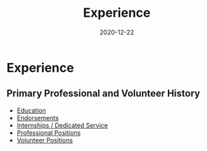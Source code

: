 ﻿---
title: "Experience"
description: "Primary Work and Volunteer History"
type: "page"
layout: "experience"
date: "2020-12-22"
experience: 
  Education: 
    10: 
      ? "Master of Divinity"
      : 
        Dates: 1992—1995
        Location: "Harrisonburg, VA"
        Organization: "Eastern Mennonite University"
    20: 
      ? "Bachelor of Science (Physics and Math)"
      : 
        Dates: 1988-1992
        Location: "Houghton, NY"
        Organization: "Houghton College"
  Endorsements:
    10: 
      ? "Ordination"
      : 
        Dates: October 18, 1997
        Organization: "Adams Center Seventh Day Baptist Church"
        Description: |
           The Adams Center Seventh Day Baptist Church called an ordination council to examine my qualification and readiness to be recognized as a minister of the gospel. They invited representatives from churches from the Allegany, Central New York, and Eastern Associations as well as representatives from the Seventh Day Baptist General Conference, USA & Canada.
           
           Following the council and based upon its recommendation, the church ordained me for pastoral ministry. The Statement of Belief produced for that council can be reviewed [on this website.](/essays/ordination-statement)
    20: 
      ? "Accreditation"
      : 
        Dates: August 1999, **renewed** 2019
        Organization: "Seventh Day Baptist General Conference, USA & Canada, Ltd."
        Description: |
            Because Ordination is a local church function, the Seventh Day Baptist General Council created an accreditation process to recognize individuals who have been ordained by a local church, who have obtained a requisite combination of experience and education, who have maintained a faithful witness in the context of a local congregation, and who are continuing to pursue educational experience.
            
            **Note:** Before 2015, Accreditation, like ordination, was granted once. In 2015, the Conference began to grant Accreditation for 5 year terms and created a renewal process for ascertaining that the individual still desires accreditation and still meets the necessary criteria.
  Professional: 
    10: 
      ? "Pastor"
      : 
        Dates: "July 2015—Present"
        Description: |
            From the church constitution: \"The pastor, by the election of the church, sustains a relation to it indicated by such New Testament titles as Preacher, Teacher, Minister, and Shepherd; and it shall be his duty to have general supervision over the spiritual interests of the church, including serving as an ex officio member (of boards and committees designated by the church). As a spiritual leader, he shall also be at the service of the greater community, as he is able.\"
        Location: "New Enterprise, PA (Salemville)"
        Organization: "German Seventh Day Baptist Church"
    20: 
      ? "Executive Director"
      : 
        Dates: "January 2000 - December 2014"
        Description: |
            The executive director has primary responsibility for leading the Board in
            * guiding planning (budget, event, strategic),
            * supervising people (volunteers, contractors, employees),
            * managing real property,
            * orchestrating communication (web, social media, post, phone), maintaining records (directors and corporate minutes, financial, program),
            * creating and developing programs and materials (workshops,training materials, books), and
            * serving as a liaison to other groups.
            
            In addition, the executive presents seminars, workshops, and classes in on-site church training and retreat settings.
        Location: "Alfred Station, NY"
        Organization: "Seventh Day Baptist Board of Christian Education"
    30: 
      ? "Editor in Chief"
      :
        Dates: October 2004 - November 2014
        Description: |
            This role was carried in conjunction with my service as the executive director for the Seventh Day Baptist Board of Christian Education.
            
            Oversight of the full range of activities related to the writing, editing, publishing, and electronic distribution of The Helping Hand in Bible Study. Activity included recruiting and contracting with the General Editor of the Helping Hand in Bible Study--a position responsible for producing the 'camera ready' content.
        Organization: Helping Hand in Bible Study
    40: 
      ? "General Editor"
      :
        Dates: December 1999 – April 2005
        Description: |
            Production of 'camera ready' content for The Helping Hand in Bible Study (an Sabbath School quarterly for adults). Tasks included writing, recruiting writers, copy editing, page layout in PageMaker and InDesign, and submitting copy to printers.
        Organization: Helping Hand in Bible Study
    50: 
      ? "Pastor"
      : 
        Dates: "July 1995—October 1999"
        Description: |
            Responsibility included preaching, visiting, shepherding, and conducting baptisms, funerals, and weddings. 
            
            This was a part-time position & I worked through Olsten Staffing services in a a number of temporary positions for the last 3.5 years with the church.
            
            I also provided pulpit supply at the Woodville Congregational Church through most of my time with the Adams Center SDB Church.
        Location: "Adams Center, NY"
        Organization: "Adams Center Seventh Day Baptist Church"
  Internships:
    10: 
      ? "Summer Pastor"
      : 
        Dates: "June 1994 - August 1994"
        Description: |
            Carried pastoral responsibilities (preaching, visitation, etc.) while working with a mentor pastor in Little Genesee, NY.
        Location: "Richburg, NY"
        Organization: "Richburg Seventh Day Baptist Church"
    20: 
      ? "Pastoral Intern"
      : 
        Dates: "June 1993 - August 1993"
        Description: |
            Internship with intentional training in sermon preparation & delivery, pre-marital counseling, membership / baptismal training, camp directing, and a other miscellaneous topics.
        Location: "North Loup, NE"
        Organization: "North Loup Seventh Day Baptist Church"
    30: 
      ? "Summer Director of Youth Ministry"
      : 
        Dates: "June 1991 - August 1991; June 1992 - August 1992"
        Description: |
            Completed several training modules that focused on developing and doing Christian Education in the local church.
            
            Developed a week-long teaching and recreation program for Junior High students & led the program during the week of General Conference.
            
            Served as a camp counselor with teaching responsibility at multiple Senior High camps in different regions of the United States looking for ways to encourage the youth to work together in the North American Seventh Day Baptist Youth Fellowship and to engage in the business of the Seventh Day Baptist General Conference.
        Location: "Multiple Locations Across United States"
        Organization: "Seventh Day Baptist Board of Christian Education"
    40:
     ? "Summer Christian Service Corp or Dedicated Service"
     : 
       Dates: |
           "Summer 1988 - Allegany Association"
           "Summer 1989 - Richburg, NY"
           "Summer 1990 - SCSC, Westerly, RI, & New Life, CT" 
       Description: |
           Helped with Vacation Bible School, Church Camps, and a variety of church related activities. The primary focus was helping with youth activities.
           
           Each summer included participating in leadership training, evaluation of work performed, and exploration of how to improve.
  Volunteer: 
    10: 
      ? "General Council"
      : 
        Dates: |
            May 2019 — Present | *chair* August 2021 — present <br/>
            **prior** January 2000 - August 2012, *ex-officio*
        Description: |
            The General Council of the Seventh Day Baptist General Conference shall "provide creative leadership and initiative for Seventh Day Baptists. It shall implement the resolutions and budget adopted by General Conference in session. It shall report annually to General Conference, including in its report an account of the implementation of previous General Conference action. The General Council shall act with the authority of General Conference in all denominational matters between sessions of General Conference."
        Organization: Seventh Day Baptist General Conference 
    15:
      ? "Chair, Executive Council"
      :
        Dates: June 2018 — Present
        Description: |
            The Executive Council of the Apalachian Seventh Day Baptist Association coordinates the ministry and organization of the Association between sessions. The Association consists of a dozen churches spread from Alabama in the south to Ohio and Pennsylvania in the north.
        Organization: The Apalachian Seventh Day Baptist Association
    17:
      ? "Parliamentarian"
      :
        Dates: |
            July 2015; as Backup: 2016; 2019
        Description: |
            The parliamentarian provides the president of the Seventh Day Baptist General Conference with advice about all matters pertaining to conducting the business of the sessions. 
        Organization: Seventh Day Baptist General Conference
    20: 
      ? "Instructor, S D B-U (Seventh Day Baptist \"University\")"
      : 
        Dates: Each Fall from 2018 — Present
        Description: |
            Responsible for teaching SDBU-250, "Introduction to Theology," an approximately 15-week online course.
            
            The "course introduces the discipline of Systematic Theology from an evangelical perspective and provides a survey of key topics in the discipline. The course is intended to help the student
            
            * better understand and articulate faith in the context of the Biblical witness and 
            * appreciate how what we believe influences how we live."
        Organization: Seventh Day Baptist General Conference 
    25:
      ? "President"
      :
       Dates: September 2015 — Present
       Description: |
           I'm serving with a group of colleagues to start The Seventh Day Baptist Theoogical Society. We've described it this way: "The Society exists to cultivate disciplined scholarship among Seventh Day Baptists by providing outlets for the written and oral expression of thought and research in theological studies in order to strengthen the work and witness of Seventh Day Baptists."
       Organization: Seventh Day Baptist Theological Society
    30: 
      ? "Training Director / Staff"
      : 
        Dates: June 2007 — August 2019
        Description: |
            Summer Christian Service Corps (SCSC) is a leadership development program for Seventh Day Baptists. It provides college-age young adults with the opportunity to volunteer for summer service to Seventh Day Baptist churches and ministries. In addition to the service component, SCSC includes a 10-day pre-service training session for the project directors (PDs) and student volunteers.
            
            From **2007-2015** I was a staff member for the pre-service training session. My primary responsibility was teaching 2-3 classes each year on the gospel or practical Christian education.
            
            I served as the Training Director from **August 2015 through August 2019**. My responsibilities included recruiting staff, designing the training program, overseeing an evaluation process, and working with an oversight committee to establish and execute the program's training goals & to help them evaluate proposals for alternative leadership development programs.
        Organization: Summer Christian Service Corp (SCSC)
    40: 
      Trustee: 
        Dates: January 2004 — December 2014
        Description: |
            Responsible for the care and upkeep of the facilities of the church. Served as chair of trustees from **2008 - 2014**.
            
            In **2013-14**, the trustees guided the church through planning a three phase construction plan and completing the first phase: building a 4,800 sq. ft.steel building. At the conclusion of my time on the trustees, the building was constructed and the church was beginning to look to the second phase: construction of a kitchen inside the building.
            
            The purpose for building was to increase ministry opportunities for the church by providing greater space for fellowship meals, events for the community, and christian education space.
        Location: Little Genesee, NY
        Organization: First Seventh Day Baptist Church of Genesee
    90: 
      Treasurer:
        Dates: August 1984 — August 1985
        Organization: National Seventh Day Baptist Youth Fellowship
        Description: |
            Listing this one just for fun.
            
            Responsible for collecting, tracking, and disbursing the funds needed for the activities of the SDBYF during General Conference week.
---

# Experience

## Primary Professional and Volunteer History
* [Education](#education)
* [Endorsements](#endorsements)
* [Internships / Dedicated Service](#internships)
* [Professional Positions](#professional)
* [Volunteer Positions](#volunteer)
